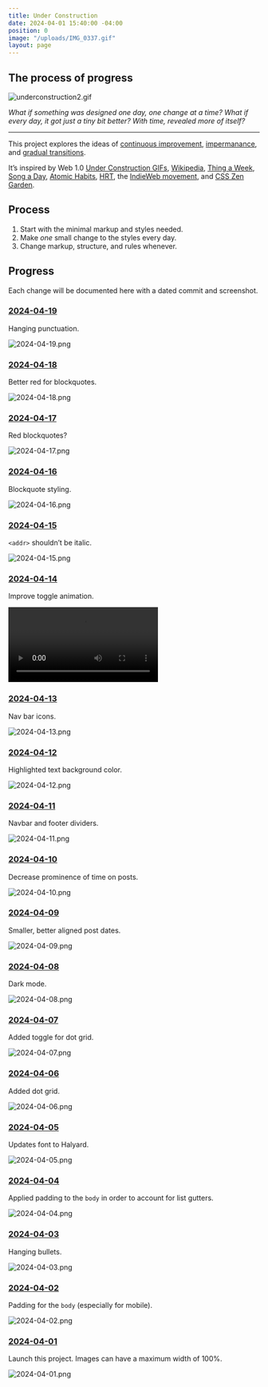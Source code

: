 ```yaml
---
title: Under Construction
date: 2024-04-01 15:40:00 -04:00
position: 0
image: "/uploads/IMG_0337.gif"
layout: page
---
```


## The process of progress

![underconstruction2.gif](/uploads/underconstruction2.gif)

*What if something was designed one day, one change at a time? What if every day, it got just a tiny bit better? With time, revealed more of itself?*

---

This project explores the ideas of [continuous improvement](https://en.wikipedia.org/wiki/Kaizen), [impermanance](https://en.wikipedia.org/wiki/Wabi-sabi), and [gradual transitions](https://en.wikipedia.org/wiki/Gender_transition).

It’s inspired by Web 1.0 [Under Construction GIFs](http://textfiles.com/underconstruction/), [Wikipedia](http://wikipedia.org), [Thing a Week](https://en.wikipedia.org/wiki/Thing_a_Week), [Song a Day](https://songaday.world), [Atomic Habits](https://jamesclear.com/atomic-habits), [HRT](https://en.wikipedia.org/wiki/Hormone_replacement_therapy), the [IndieWeb movement](https://indieweb.org), and [CSS Zen Garden](https://csszengarden.com).

## Process

1. Start with the minimal markup and styles needed.
2. Make *one* small change to the styles every day.
3. Change markup, structure, and rules whenever.

## Progress

Each change will be documented here with a dated commit and screenshot.

### [2024-04-19](https://github.com/mattbischoff/website/commit/5b3427cc8aab31deb23410c8212aa40f00cae040)

Hanging punctuation.

![2024-04-19.png](/uploads/2024-04-19.png)


### [2024-04-18](https://github.com/mattbischoff/website/commit/c6c5c5db4a4b499a3160c876d9ebaa5f8d33482a)

Better red for blockquotes.

![2024-04-18.png](/uploads/2024-04-18.png)


### [2024-04-17](https://github.com/mattbischoff/website/commit/5b0c2b5c2a315d8f41206c7b9d972db37445c46e)

Red blockquotes?

![2024-04-17.png](/uploads/2024-04-17.png)

### [2024-04-16](https://github.com/mattbischoff/website/commit/1849320f7811559584abdc7ea57281508512ccad)

Blockquote styling.

![2024-04-16.png](/uploads/2024-04-16.png)

### [2024-04-15](https://github.com/mattbischoff/website/commit/953156ad42c0347041fb8e3d9d879845d40c5ace)

`<addr>` shouldn’t be italic.

![2024-04-15.png](/uploads/2024-04-15.png)

### [2024-04-14](https://github.com/mattbischoff/website/commit/bf892aa3a8e0f3960c4457f357cc5cb599601ab2)

Improve toggle animation.

<video autoplay>
  <source src="/uploads/2024-04-14.mp4" type="video/mp4">
</video>

### [2024-04-13](https://github.com/mattbischoff/website/commit/6fa0277835803dee345e888e5483fc779eb72352)

Nav bar icons.

![2024-04-13.png](/uploads/2024-04-13.png)

### [2024-04-12](https://github.com/mattbischoff/website/commit/6fa0277835803dee345e888e5483fc779eb72352)

Highlighted text background color.

![2024-04-12.png](/uploads/2024-04-12.png)

### [2024-04-11](https://github.com/mattbischoff/website/commit/273c0df2d36a887b3dce7e1f4f08945fdf6456ea)

Navbar and footer dividers.

![2024-04-11.png](/uploads/2024-04-11.png)

### [2024-04-10](https://github.com/mattbischoff/website/commit/382e907ba06aa9dd771dec15a98e9fd0154a206c)

Decrease prominence of time on posts.

![2024-04-10.png](/uploads/2024-04-10.png)

### [2024-04-09](https://github.com/mattbischoff/website/commit/662b565e8792931b3ee7d3f38a83d16c860445d1)

Smaller, better aligned post dates.

![2024-04-09.png](/uploads/2024-04-09.png)

### [2024-04-08](https://github.com/mattbischoff/website/commit/031cb971160b341c78901dd841b7fe80ee52c569)

Dark mode.

![2024-04-08.png](/uploads/2024-04-08.png)

### [2024-04-07](https://github.com/mattbischoff/website/commit/b6808a280118826a7230979f421266607678057c)

Added toggle for dot grid.

![2024-04-07.png](/uploads/2024-04-07.png)

### [2024-04-06](https://github.com/mattbischoff/website/commit/861c25fa13ac77738efe70920afca52b4831d23b)

Added dot grid.

![2024-04-06.png](/uploads/2024-04-06.png)

### [2024-04-05](https://github.com/mattbischoff/website/commit/2b98526e09a50db4c04138c79e09ca09e85fa2be)

Updates font to Halyard.

![2024-04-05.png](/uploads/2024-04-05.png)

### [2024-04-04](https://github.com/mattbischoff/website/commit/5d62e5274f7899851622ac623c42dbe4155b4a15)

Applied padding to the `body` in order to account for list gutters. 

![2024-04-04.png](/uploads/2024-04-04.png)

### [2024-04-03](https://github.com/mattbischoff/website/commit/98b235ce7dbe5ca294c0cea5b2a667faf5b5b029)

Hanging bullets.

![2024-04-03.png](/uploads/2024-04-03.png)

### [2024-04-02](https://github.com/mattbischoff/website/commit/a086a4de6b108de11e4c89394499cdb9d8675310)

Padding for the `body` (especially for mobile).

![2024-04-02.png](/uploads/2024-04-02.png)

### [2024-04-01](https://github.com/mattbischoff/website/commit/c2b74918c473a0b5e86e92fd4b0cb879431f2323)

Launch this project. Images can have a maximum width of 100%.

![2024-04-01.png](/uploads/2024-04-01.png)

